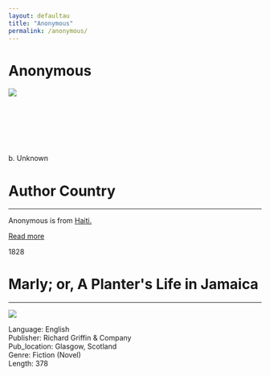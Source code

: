 ```yaml
---
layout: defaultau
title: "Anonymous"
permalink: /anonymous/
---
```

<!-- partial:index.partial.html -->
<div class="content">
    <h1>Anonymous</h1>
    <div class="quote">
        <div><img src="NA" class="logo"></div>
    </div>
    <div class="timeline">
        <div style="padding-bottom:100px;"></div>
        <div class="block">
            <div class="date right"><p class="right">b. Unknown</p></div>
            <div class="dot"></div>
            <div class="left first">
            <div class="author_country">
                <h1>Author Country</h1><hr>
          <div class="aclocation">  <p>Anonymous is from <a href="{{ site.baseurl }}/5">Haiti.</a></p></div>
                <div class="acreadmore"> <a href="NA" target="_blank">Read more</a></div>
            </div>
            </div>
        </div>
        <div class="block">
            <div class="date left"><p class="left">1828</p></div>
            <div class="dot"></div>
            <div class="right hide">
                <h1>Marly; or, A Planter's Life in Jamaica</h1><hr>
                <p><img src="https://pictures.abebooks.com/isbn/9780333974025-uk.jpg"></p>
                <p>
                Language: English<br/>
                Publisher: Richard Griffin & Company<br/>
                Pub_location: Glasgow, Scotland<br/>
                Genre: Fiction (Novel)<br/>
                Length: 378</p>
            </div>
</div>
  <!-- partial -->
<script src='https://cdnjs.cloudflare.com/ajax/libs/jquery/3.1.1/jquery.min.js'></script><script  src="{{ site.baseurl }}/assets/js/authorscript.js"></script>
